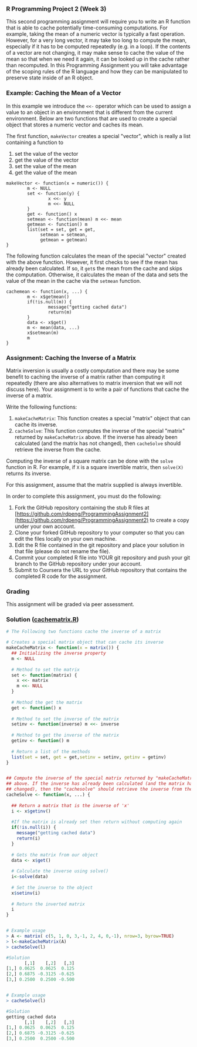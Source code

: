 ### R Programming Project 2 (Week 3)

This second programming assignment will require you to write an R
function that is able to cache potentially time-consuming computations.
For example, taking the mean of a numeric vector is typically a fast
operation. However, for a very long vector, it may take too long to
compute the mean, especially if it has to be computed repeatedly (e.g.
in a loop). If the contents of a vector are not changing, it may make
sense to cache the value of the mean so that when we need it again, it
can be looked up in the cache rather than recomputed. In this
Programming Assignment you will take advantage of the scoping rules of
the R language and how they can be manipulated to preserve state inside
of an R object.

### Example: Caching the Mean of a Vector

In this example we introduce the `<<-` operator which can be used to
assign a value to an object in an environment that is different from the
current environment. Below are two functions that are used to create a
special object that stores a numeric vector and caches its mean.

The first function, `makeVector` creates a special "vector", which is
really a list containing a function to

1.  set the value of the vector
2.  get the value of the vector
3.  set the value of the mean
4.  get the value of the mean

<!-- -->

    makeVector <- function(x = numeric()) {
            m <- NULL
            set <- function(y) {
                    x <<- y
                    m <<- NULL
            }
            get <- function() x
            setmean <- function(mean) m <<- mean
            getmean <- function() m
            list(set = set, get = get,
                 setmean = setmean,
                 getmean = getmean)
    }

The following function calculates the mean of the special "vector"
created with the above function. However, it first checks to see if the
mean has already been calculated. If so, it `get`s the mean from the
cache and skips the computation. Otherwise, it calculates the mean of
the data and sets the value of the mean in the cache via the `setmean`
function.

    cachemean <- function(x, ...) {
            m <- x$getmean()
            if(!is.null(m)) {
                    message("getting cached data")
                    return(m)
            }
            data <- x$get()
            m <- mean(data, ...)
            x$setmean(m)
            m
    }

### Assignment: Caching the Inverse of a Matrix

Matrix inversion is usually a costly computation and there may be some
benefit to caching the inverse of a matrix rather than computing it
repeatedly (there are also alternatives to matrix inversion that we will
not discuss here). Your assignment is to write a pair of functions that
cache the inverse of a matrix.

Write the following functions:

1.  `makeCacheMatrix`: This function creates a special "matrix" object
    that can cache its inverse.
2.  `cacheSolve`: This function computes the inverse of the special
    "matrix" returned by `makeCacheMatrix` above. If the inverse has
    already been calculated (and the matrix has not changed), then
    `cacheSolve` should retrieve the inverse from the cache.

Computing the inverse of a square matrix can be done with the `solve`
function in R. For example, if `X` is a square invertible matrix, then
`solve(X)` returns its inverse.

For this assignment, assume that the matrix supplied is always
invertible.

In order to complete this assignment, you must do the following:

1.  Fork the GitHub repository containing the stub R files at
    [https://github.com/rdpeng/ProgrammingAssignment2](https://github.com/rdpeng/ProgrammingAssignment2)
    to create a copy under your own account.
2.  Clone your forked GitHub repository to your computer so that you can
    edit the files locally on your own machine.
3.  Edit the R file contained in the git repository and place your
    solution in that file (please do not rename the file).
4.  Commit your completed R file into YOUR git repository and push your
    git branch to the GitHub repository under your account.
5.  Submit to Coursera the URL to your GitHub repository that contains
    the completed R code for the assignment.

### Grading

This assignment will be graded via peer assessment.


### Solution ([cachematrix.R](https://github.com/ChirantanGanguly/datasciencecoursera/blob/master/Data%20Science%20Specialization/Data%20Science:%20Foundation%20Using%20R%20Specialization/R%20Programming/projects/cachematrix.R))

```R
# The Following two functions cache the inverse of a matrix

# Creates a special matrix object that can cache its inverse
makeCacheMatrix <- function(x = matrix()) {
  ## Initializing the inverse property
  m <- NULL
  
  # Method to set the matrix
  set <- function(matrix) {
    x <<- matrix
    m <<- NULL
  }
  
  # Method the get the matrix
  get <- function() x
  
  # Method to set the inverse of the matrix
  setinv <- function(inverse) m <<- inverse
  
  # Method to get the inverse of the matrix
  getinv <- function() m
  
  # Return a list of the methods
  list(set = set, get = get,setinv = setinv, getinv = getinv)
}


## Compute the inverse of the special matrix returned by "makeCacheMatrix"
## above. If the inverse has already been calculated (and the matrix has not
## changed), then the "cachesolve" should retrieve the inverse from the cache.
cacheSolve <- function(x, ...) {
  
  ## Return a matrix that is the inverse of 'x'
  i <- x$getinv()
  
  #If the matrix is already set then return without computing again
  if(!is.null(i)) {
    message("getting cached data")
    return(i)
  }
  
  # Gets the matrix from our object
  data <- x$get()
  
  # Calculate the inverse using solve()
  i<-solve(data)
  
  # Set the inverse to the object
  x$setinv(i)
  
  # Return the inverted matrix
  i
}


# Example usage
> A <- matrix( c(5, 1, 0, 3,-1, 2, 4, 0,-1), nrow=3, byrow=TRUE)
> l<-makeCacheMatrix(A)
> cacheSolve(l)

#Solution
       [,1]    [,2]   [,3]
[1,] 0.0625  0.0625  0.125
[2,] 0.6875 -0.3125 -0.625
[3,] 0.2500  0.2500 -0.500


# Example usage
> cacheSolve(l)

#Solution
getting cached data
       [,1]    [,2]   [,3]
[1,] 0.0625  0.0625  0.125
[2,] 0.6875 -0.3125 -0.625
[3,] 0.2500  0.2500 -0.500
```
